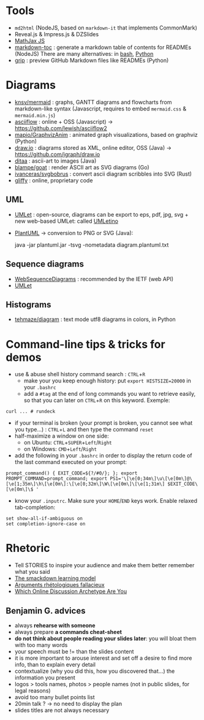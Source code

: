 # Tools

- `md2html` (NodeJS, based on `markdown-it` that implements CommonMark)
- Reveal.js & Impress.js & DZSlides
- [MathJax JS](https://www.mathjax.org)
- [markdown-toc](https://github.com/jonschlinkert/markdown-toc) : generate a markdown table of contents for READMEs (NodeJS)
There are many alternatives: in [bash](https://github.com/ekalinin/github-markdown-toc), [Python](https://github.com/rasbt/markdown-toclify)
- [grip](https://github.com/joeyespo/grip) : preview GitHub Markdown files like READMEs (Python)


# Diagrams

- [knsv/mermaid](https://github.com/knsv/mermaid) : graphs, GANTT diagrams and flowcharts from markdown-like syntax (Javascript, requires to embed `mermaid.css` & `mermaid.min.js`)
- [asciiflow](http://asciiflow.com/#Draw) : online + OSS (Javascript) -> https://github.com/lewish/asciiflow2
- [mapio/GraphvizAnim](https://github.com/mapio/GraphvizAnim) : animated graph visualizations, based on graphviz (Python)
- [draw.io](https://www.draw.io) : diagrams stored as XML, online editor, OSS (Java) -> https://github.com/jgraph/draw.io
- [ditaa](http://ditaa.sourceforge.net/) : ascii-art to images (Java)
- [blampe/goat](https://github.com/blampe/goat) : render ASCII art as SVG diagrams (Go)
- [ivanceras/svgbobrus](https://github.com/ivanceras/svgbobrus) : convert ascii diagram scribbles into SVG (Rust)
- [gliffy](https://www.gliffy.com/examples/) : online, proprietary code

## UML
- [UMLet](http://www.umlet.com) : open-source, diagrams can be export to eps, pdf, jpg, svg + new web-based UMLet: called [UMLetino](http://www.umlet.com/umletino)
- [PlantUML](http://plantuml.com) -> conversion to PNG or SVG (Java):

    java -jar plantuml.jar -tsvg -nometadata diagram.plantuml.txt

## Sequence diagrams
- [WebSequenceDiagrams](https://www.websequencediagrams.com/embedding.html) : recommended by the IETF (web API)
- [UMLet](http://www.umlet.com)

## Histograms
- [tehmaze/diagram](https://github.com/tehmaze/diagram) : text mode utf8 diagrams in colors, in Python


# Command-line tips & tricks for demos

- use & abuse shell history command search : `CTRL`+`R`
  * make your you keep enough history: put `export HISTSIZE=20000` in your `.bashrc`
  * add a `#tag` at the end of long commands you want to retrieve easily, so that you can later on `CTRL`+`R` on this keyword. Exemple:
```
curl ... # rundeck
```
- if your terminal is broken (your prompt is broken, you cannot see what you type...) : `CTRL`+`L` and then type the command `reset`
- half-maximize a window on one side:
  * on Ubuntu: `CTRL`+`SUPER`+`Left`/`Right`
  * on Windows: `CMD`+`Left`/`Right`
- add the following in your `.bashrc` in order to display the return code of the last command executed on your prompt:
```
prompt_command() { EXIT_CODE=${?/#0/}; }; export PROMPT_COMMAND=prompt_command; export PS1='\[\e[0;34m\]\u\[\e[0m\]@\[\e[1;35m\]\h\[\e[0m\]:\[\e[0;32m\]\W\[\e[0m\]\[\e[1;31m\] $EXIT_CODE\[\e[0m\]\$ '
```
- know your `.inputrc`. Make sure your `HOME`/`END` keys work. Enable relaxed tab-completion:
```
set show-all-if-ambiguous on
set completion-ignore-case on
```


# Rhetoric
- Tell STORIES to inspire your audience and make them better remember what you said
- [The smackdown learning model](http://blog.codinghorror.com/in-defense-of-the-smackdown-learning-model/)
- [Arguments rhétologiques fallacieux](http://www.informationisbeautiful.net/visualizations/rhetological-fallacies/arguments-rhetologiques-fallacieux/)
- [Which Online Discussion Archetype Are You](http://blog.codinghorror.com/which-online-discussion-archetype-are-you/)

## Benjamin G. advices

- always **rehearse with someone**
- always prepare **a commands cheat-sheet**
- **do not think about people reading your slides later**: you will bloat them with too many words
- your speech must be != than the slides content
- it is more important to arouse interest and set off a desire to find more info, than to explain every detail
- contextualize (why you did this, how you discovered that...) the information you present
- logos > tools names, photos > people names (not in public slides, for legal reasons)
- avoid too many bullet points list
- 20min talk ? -> no need to display the plan
- slides titles are not always necessary
